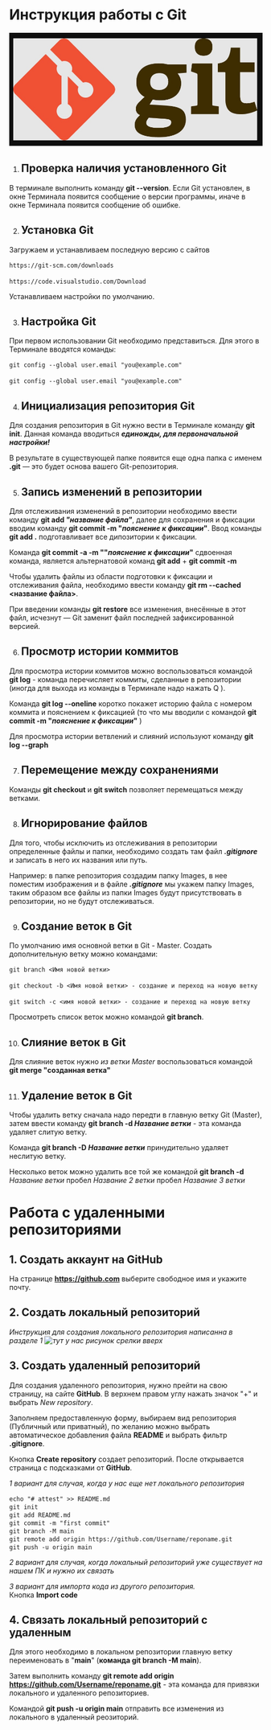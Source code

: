 # Инструкция работы с Git

![тут у нас красивый логотип](Images\Logo.jpg)


1. ## Проверка наличия установленного Git

В терминале выполнить команду **git --version**.
 Если Git установлен, в окне Терминала появится сообщение о версии программы, иначе в окне Терминала появится сообщение об ошибке.

2. ## Установка Git

Загружаем и устанавливаем последную версию с сайтов

```
https://git-scm.com/downloads

https://code.visualstudio.com/Download

```
Устанавливаем настройки по умолчанию.

3. ## Настройка Git

При первом использовании Git необходимо представиться. Для этого в Терминале вводятся команды: 
```
git config --global user.email "you@example.com"

git config --global user.email "you@example.com"
```


4. ## Инициализация репозитория Git

Для создания репозитория в Git нужно вести в Терминале команду **git init**. 
Данная команда вводиться  ***единожды, для первоначальной настройки!***

В результате в существующей папке появится еще одна папка с именем **.git** — это будет основа вашего Git-репозитория.

5. ## Запись изменений в репозитории

Для отслеживания изменений в репозитории необходимо ввести команду **git add _"название файла"_**, далее для сохранения и фиксации вводим команду **git commit -m "_пояснение к фиксации_"**. 
Ввод команды **git add .** подготавливает все дипозитории к фиксации. 

Команда **git commit -a -m ""_пояснение к фиксации_"** сдвоенная команда, является альтернатовой команд **git add** + **git commit -m** 

Чтобы удалить файлы из области подготовки к фиксации и отслеживания файла, необходимо ввести команду **git rm --cached <название файла>**. 


При введении команды **git restore** все изменения, внесённые в этот файл, исчезнут — Git заменит файл последней зафиксированной версией.



6. ## Просмотр истории коммитов

Для просмотра истории коммитов можно воспользоваться командой **git log** - команда перечисляет коммиты, сделанные в репозитории (иногда для выхода из команды в Терминале надо нажать Q ). 

Команда **git log --oneline** коротко покажет историю файла с номером коммита и пояснением к фиксацией (то что мы вводили с командой **git commit -m "_пояснение к фиксации_"** )

Для просмотра истории ветвлений и слияний используют команду **git log --graph**

7. ## Перемещение между сохранениями 


Команды **git checkout** и **git switch** позволяет перемещаться между ветками. 


8. ## Игнорирование файлов 

Для того, чтобы исключить из отслеживания в репозитории определенные файлы и папки, необходимо создать там файл ***.gitignore*** и записать в него их названия или путь. 

Например: в папке репозитория создадим папку Images, в нее поместим изображения и в файле ***.gitignore*** мы укажем папку Images, таким образом все файлы из папки Images будут присутствовать в репозитории, но не будут отслеживаться.

9. ## Создание веток в Git

По умолчанию имя основной ветки в Git - Master. Создать дополнительную ветку можно командами:

```
git branch <Имя новой ветки> 

git checkout -b <Имя новой ветки> - создание и переход на новую ветку

git switch -c <имя новой ветки> - создание и переход на новую ветку

```
Просмотреть список веток можно командой __git branch__. 

10. ## Слияние веток в Git

Для слияние веток нужно _из ветки Master_ воспользоваться командой **git merge "созданная ветка"**

11. ## Удаление веток в Git

Чтобы удалить ветку сначала надо передти в главную ветку Git (Master), затем ввести команду **git branch -d _Название ветки_** - эта команда удаляет слитую ветку. 

Команда **git branch -D _Название ветки_** принудительно удаляет неслитую ветку. 

Несколько веток можно удалить все той же командой **git branch -d** _Название ветки_ пробел _Название 2 ветки_ пробел _Название 3 ветки_

# Работа с удаленными репозиториями 

## 1. Создать аккаунт на GitHub

На странице **https://github.com** выберите свободное имя и укажите почту. 

## 2. Создать локальный репозиторий 

*Инструкция для создания локального репозитория написанна в разделе 1 ![тут у нас рисунок срелки вверх](Images\стрелка.jpg)*



## 3. Создать удаленный репозиторий 

Для создания удаленного репозитория, нужно прейти на свою страницу, на сайте **GitHub**. В верхнем правом углу нажать значок "+" и выбрать *New repository*.

Заполняем предоставленную форму, выбираем вид репозитория (Публичный или приватный), по желанию можно выбрать автоматическое добавления файла **README** и выбрать фильтр **.gitignore**.

Кнопка **Create repository**  создает репозиторий.
После открывается страница с подсказками от **GitHub**. 


*1 вариант для случая, когда у нас еще нет локального репозитория*
```
echo "# attest" >> README.md
git init
git add README.md
git commit -m "first commit"
git branch -M main
git remote add origin https://github.com/Username/reponame.git
git push -u origin main 
```

*2 вариант для случая, когда локальный репозиторий уже существует на нашем ПК и нужно их связать*

*3 вариант для импорта кода из другого репозитория.*  
Кнопка **Import code**

## 4. Связать локальный репозиторий с удаленным 


Для этого необходимо в локальном репозитории главную ветку переименовать в "**main**" (**команда git branch -M main**). 

Затем выполнить команду **git remote add origin https://github.com/Username/reponame.git** - эта команда для привязки локального и удаленного репозиториев. 

Командой **git push -u origin main** отправить все изменения из локального в удаленный реозиторий.

